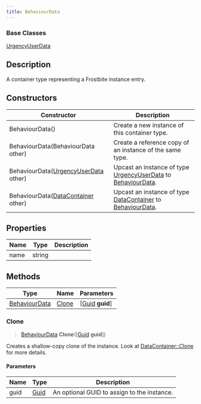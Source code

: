 ```yaml
---
title: BehaviourData
---
```

### Base Classes

[UrgencyUserData](/vext/ref/fb/urgencyuserdata/)

## Description

A container type representing a Frostbite instance entry.

## Constructors

| Constructor                                                              | Description                                                                                                       |
| ------------------------------------------------------------------------ | ----------------------------------------------------------------------------------------------------------------- |
| BehaviourData()                                                          | Create a new instance of this container type.                                                                     |
| BehaviourData(BehaviourData other)                                       | Create a reference copy of an instance of the same type.                                                          |
| BehaviourData([UrgencyUserData](/vext/ref/fb/urgencyuserdata/) other)                  | Upcast an instance of type [UrgencyUserData](/vext/ref/fb/urgencyuserdata/) to [BehaviourData](/vext/ref/fb/behaviourdata/).                  |
| BehaviourData([DataContainer](/vext/ref/shared/class/datacontainer) other) | Upcast an instance of type [DataContainer](/vext/ref/shared/class/datacontainer) to [BehaviourData](/vext/ref/fb/behaviourdata/). |

## Properties

| Name | Type   | Description |
| ---- | ------ | ----------- |
| name | string |             |

## Methods

| Type                           | Name            | Parameters                                     |
| ------------------------------ | --------------- | ---------------------------------------------- |
| [BehaviourData](/vext/ref/fb/behaviourdata/) | [Clone](#clone) | \[[Guid](/vext/ref/shared/class/guid) **guid**\] |

### Clone

> [BehaviourData](/vext/ref/fb/behaviourdata/) **Clone**(\[[Guid](/vext/ref/shared/class/guid) **guid**\])

Creates a shallow-copy clone of the instance. Look at [DataContainer::Clone](/vext/ref/shared/class/datacontainer#clone) for more details.

#### Parameters

| Name | Type         | Description                                 |
| ---- | ------------ | ------------------------------------------- |
| guid | [Guid](/vext/ref/shared/class/guid/) | An optional GUID to assign to the instance. |

